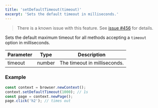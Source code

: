```yaml
---
title: 'setDefaultTimeout(timeout)'
excerpt: 'Sets the default timeout in milliseconds.'
---
```


<Blockquote mod="warning">

There is a known issue with this feature. See [issue #456](https://github.com/grafana/xk6-browser/issues/456) for details.

</Blockquote>

Sets the default maximum timeout for all methods accepting a `timeout` option in milliseconds.

| Parameter | Type   | Description                  |
| --------- | ------ | ---------------------------- |
| timeout   | number | The timeout in milliseconds. |


### Example

<CodeGroup labels={[]}>

<!-- eslint-skip -->

```javascript
const context = browser.newContext();
context.setDefaultTimeout(1000); // 1s
const page = context.newPage();
page.click('h2'); // times out
```

</CodeGroup>
